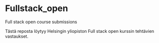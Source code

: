 # Fullstack_open
Full stack open course submissions

Tästä reposta löytyy Helsingin yliopiston Full stack open kurssin tehtävien vastaukset. 
